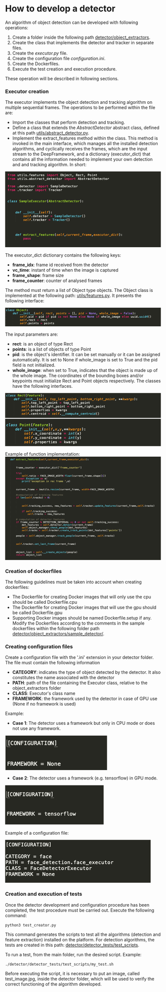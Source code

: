 # How to develop a detector

An algorithm of object detection can be developed with following operations:
1. Create a folder inside the following path [detector/object_extractors](../../detector/object_extractors). 
2. Create the class that implements the detector and tracker in separate files.
3. Create the *executor.py* file.
4. Create the configuration file *configuration.ini*.
5. Create the Dockerfiles.
6. Execute the test creation and execution procedure.

These operation will be described in following sections.

### Executor creation

The executor implements the object detection and tracking algorithm on multiple sequential frames. The operations to be performed within the file are:
* Import the classes that perform detection and tracking.
* Define a class that extends the *AbstractDetector* abstract class, defined at this path [utils/abstract_detector.py](../../utils/abstract_detector.py).
* Implement the extract_features method within the class. This method is invoked in the main interface, which manages all the installed detection algorithms, and cyclically receives the frames, which are the input stream to the DeepFramework, and a dictionary (executor_dict) that contains all the information needed to implement your own detection and and tracking algorithm. In short:

![alt text](executor.png)

The executor_dict dictionary contains the following keys:
* **frame_idx**: frame id received from the detector
* **vc_time**: instant of time when the image is captured
* **frame_shape**: frame size
* **frame_counter**: counter of analysed frames

The method must return a list of Object type objects. The Object class is implemented at the following path: [utils/features.py](../../utils/features.py). It presents the following interface:

![alt text](object.png)

The input parameters are:
* **rect**: is an object of type Rect 
* **points**: is a list of objects of type Point
* **pid**: is the object's identifier. It can be set manually or it can be assigned automatically. It is set to None if whole_image is set to True and the pid field is not initialized.
* **whole_image**: when set to True, indicates that the object is made up of the whole image.
The coordinates of the bounding boxes and/or keypoints must initialize Rect and Point objects respectively. The classes have the following interfaces.


![alt text](rect.png)
![alt text](point.png)

Example of function implementation:
![alt text](extract_features.png)

### Creation of dockerfiles
The following guidelines must be taken into account when creating dockerfiles:
* The Dockerfile for creating Docker images that will only use the cpu should be called Dockerfile.cpu
* The Dockerfile for creating Docker images that will use the gpu should be called Dockerfile.gpu
* Supporting Docker images should be named Dockerfile.setup if any.
Modify the Dockerfiles according to the comments in the sample dockerfiles within the following folder path [detector/object_extractors/sample_detector/](../../detector/object_extractors/sample_detector/).

### Creating configuration files
Create a configuration file with the '.ini' extension in your detector folder. The file must contain the following information
* **CATEGORY**: indicates the type of object detected by the detector. It also constitutes the name associated with the detector
* **PATH**: path of the file containing the Executor class, relative to the object_extractors folder
* **CLASS**: Executor's class name
* **FRAMEWORK**: the framework used by the detector in case of GPU use (None if no framework is used)

Example:
* **Case 1**: The detector uses a framework but only in CPU mode or does not use any framework.


![alt text](framework_none.png)

* **Case 2**: The detector uses a framework (e.g. tensorflow) in GPU mode.

![alt text](framework_not_none.png)

Example of a configuration file:

![alt text](configuration.png)


### Creation and execution of tests
Once the detector development and configuration procedure has been completed, the test procedure must be carried out.
Execute the following command:
```
python3 test_creator.py
```

This command generates the scripts to test all the algorithms (detection and feature extraction) installed on the platform. For detection algorithms, the tests are created in this path: [detector/detector_tests/test_scripts](../../detector/detector_tests/test_scripts).

To run a test, from the main folder, run the desired script. Example:
```
./detector/detector_tests/test_scripts/my_test.sh
```

Before executing the script, it is necessary to put an image, called test_image.jpg, inside the detector folder, which will be used to verify the correct functioning of the algorithm developed.





